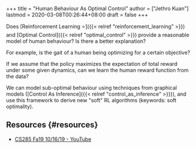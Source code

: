 +++
title = "Human Behaviour As Optimal Control"
author = ["Jethro Kuan"]
lastmod = 2020-03-08T00:26:44+08:00
draft = false
+++

Does [Reinforcement Learning ⭐]({{< relref "reinforcement_learning" >}}) and [Optimal Control]({{< relref "optimal_control" >}}) provide a
reasonable model of human behaviour? Is there a better explanation?

For example, is the gait of a human being optimizing for a certain
objective?

If we assume that the policy maximizes the expectation of total
reward under some given dynamics, can we learn the human reward
function from the data?

We can model sub-optimal behaviour using techniques from graphical
models ([Control As Inference]({{< relref "control_as_inference" >}})), and use this framework to derive new
"soft" RL algorithms (keywords: soft optimality).


## Resources {#resources}

-   [CS285 Fa19 10/16/19 - YouTube](https://www.youtube.com/watch?v=Pei6G8%5F3r8I&list=PLkFD6%5F40KJIwhWJpGazJ9VSj9CFMkb79A&index=13)
